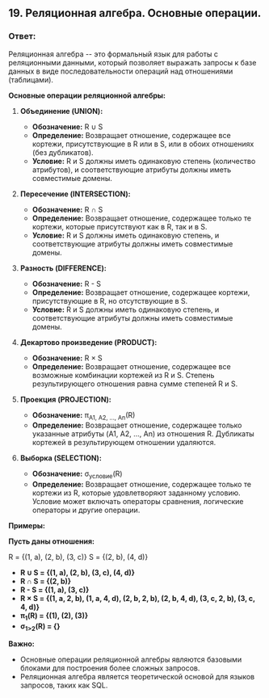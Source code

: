 ## 19. Реляционная алгебра. Основные операции.

### Ответ:

Реляционная алгебра -- это формальный язык для работы с реляционными данными,  который  позволяет  выражать  запросы  к  базе  данных  в  виде  последовательности  операций  над  отношениями  (таблицами).  

**Основные операции реляционной алгебры:**

1. **Объединение (UNION):**

    * **Обозначение:**  R ∪ S
    * **Определение:**  Возвращает  отношение,  содержащее  все  кортежи,  присутствующие  в  R  или  в  S,  или  в  обоих  отношениях  (без  дубликатов).
    * **Условие:**  R  и  S  должны  иметь  одинаковую  степень  (количество  атрибутов),  и  соответствующие  атрибуты  должны  иметь  совместимые  домены.

2. **Пересечение (INTERSECTION):**

    * **Обозначение:**  R ∩ S
    * **Определение:**  Возвращает  отношение,  содержащее  только  те  кортежи,  которые  присутствуют  как  в  R,  так  и  в  S.
    * **Условие:**  R  и  S  должны  иметь  одинаковую  степень,  и  соответствующие  атрибуты  должны  иметь  совместимые  домены.

3. **Разность (DIFFERENCE):**

    * **Обозначение:**  R - S
    * **Определение:**  Возвращает  отношение,  содержащее  кортежи,  присутствующие  в  R,  но  отсутствующие  в  S.
    * **Условие:**  R  и  S  должны  иметь  одинаковую  степень,  и  соответствующие  атрибуты  должны  иметь  совместимые  домены.

4. **Декартово произведение (PRODUCT):**

    * **Обозначение:**  R × S
    * **Определение:**  Возвращает  отношение,  содержащее  все  возможные  комбинации  кортежей  из  R  и  S.  Степень  результирующего  отношения  равна  сумме  степеней  R  и  S.

5. **Проекция (PROJECTION):**

    * **Обозначение:**  π<sub>A1, A2, ..., An</sub>(R)
    * **Определение:**  Возвращает  отношение,  содержащее  только  указанные  атрибуты  (A1,  A2,  ...,  An)  из  отношения  R.  Дубликаты  кортежей  в  результирующем  отношении  удаляются.

6. **Выборка (SELECTION):**

    * **Обозначение:**  σ<sub>условие</sub>(R)
    * **Определение:**  Возвращает  отношение,  содержащее  только  те  кортежи  из  R,  которые  удовлетворяют  заданному  условию.  Условие  может  включать  операторы  сравнения,  логические  операторы  и  другие  операции. 

**Примеры:**

**Пусть  даны  отношения:**

R = {(1,  a),  (2,  b),  (3,  c)}
S = {(2,  b),  (4,  d)}

* **R ∪ S = {(1,  a),  (2,  b),  (3,  c),  (4,  d)}**
* **R ∩ S = {(2,  b)}**
* **R - S = {(1,  a),  (3,  c)}**
* **R × S = {(1,  a,  2,  b),  (1,  a,  4,  d),  (2,  b,  2,  b),  (2,  b,  4,  d),  (3,  c,  2,  b),  (3,  c,  4,  d)}**
* **π<sub>1</sub>(R) = {(1),  (2),  (3)}**
* **σ<sub>1>2</sub>(R) = {}**

**Важно:**

* Основные  операции  реляционной  алгебры  являются  базовыми  блоками  для  построения  более  сложных  запросов.
* Реляционная  алгебра  является  теоретической  основой  для  языков  запросов,  таких  как  SQL.
